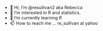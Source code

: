 - 👋 Hi, I’m @resullivan2 aka Rebecca
- 👀 I’m interested in R and statistics.
- 🌱 I’m currently learning R
- 📫 How to reach me ... re_sullivan at yahoo

<!---
resullivan2/resullivan2 is a ✨ special ✨ repository because its `README.md` (this file) appears on your GitHub profile.
You can click the Preview link to take a look at your changes.
--->
